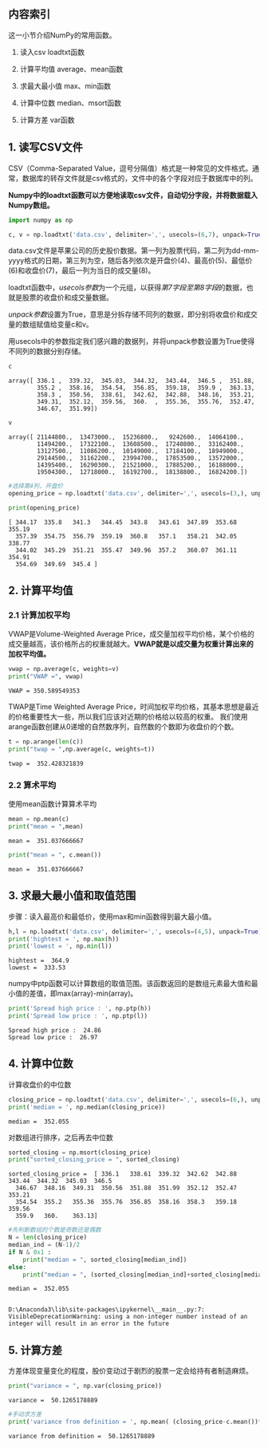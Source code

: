 
## 内容索引
这一小节介绍NumPy的常用函数。

1. 读入csv
loadtxt函数

2. 计算平均值
average、mean函数

3. 求最大最小值
max、min函数

4. 计算中位数
median、msort函数

5. 计算方差
var函数

## 1. 读写CSV文件
CSV（Comma-Separated Value，逗号分隔值）格式是一种常见的文件格式。通常，数据库的转存文件就是csv格式的，文件中的各个字段对应于数据库中的列。

**Numpy中的loadtxt函数可以方便地读取csv文件，自动切分字段，并将数据载入Numpy数组。**


```python
import numpy as np
```


```python
c, v = np.loadtxt('data.csv', delimiter=',', usecols=(6,7), unpack=True)
```

data.csv文件是苹果公司的历史股价数据。第一列为股票代码，第二列为dd-mm-yyyy格式的日期，第三列为空，随后各列依次是开盘价(4)、最高价(5)、最低价(6)和收盘价(7)，最后一列为当日的成交量(8)。

loadtxt函数中，*usecols参数*为一个元组，以获得*第7字段至第8字段*的数据，也就是股票的收盘价和成交量数据。

*unpack参数*设置为True，意思是分拆存储不同列的数据，即分别将收盘价和成交量的数组赋值给变量c和v。

用usecols中的参数指定我们感兴趣的数据列，并将unpack参数设置为True使得不同列的数据分别存储。


```python
c
```




    array([ 336.1 ,  339.32,  345.03,  344.32,  343.44,  346.5 ,  351.88,
            355.2 ,  358.16,  354.54,  356.85,  359.18,  359.9 ,  363.13,
            358.3 ,  350.56,  338.61,  342.62,  342.88,  348.16,  353.21,
            349.31,  352.12,  359.56,  360.  ,  355.36,  355.76,  352.47,
            346.67,  351.99])




```python
v
```




    array([ 21144800.,  13473000.,  15236800.,   9242600.,  14064100.,
            11494200.,  17322100.,  13608500.,  17240800.,  33162400.,
            13127500.,  11086200.,  10149000.,  17184100.,  18949000.,
            29144500.,  31162200.,  23994700.,  17853500.,  13572000.,
            14395400.,  16290300.,  21521000.,  17885200.,  16188000.,
            19504300.,  12718000.,  16192700.,  18138800.,  16824200.])




```python
#选择第4列，开盘价
opening_price = np.loadtxt('data.csv', delimiter=',', usecols=(3,), unpack=True)
```


```python
print(opening_price) 
```

    [ 344.17  335.8   341.3   344.45  343.8   343.61  347.89  353.68  355.19
      357.39  354.75  356.79  359.19  360.8   357.1   358.21  342.05  338.77
      344.02  345.29  351.21  355.47  349.96  357.2   360.07  361.11  354.91
      354.69  349.69  345.4 ]
    

## 2. 计算平均值

### 2.1 计算加权平均
VWAP是Volume-Weighted Average Price，成交量加权平均价格，某个价格的成交量越高，该价格所占的权重就越大。**VWAP就是以成交量为权重计算出来的加权平均值。**


```python
vwap = np.average(c, weights=v)
print("VWAP =", vwap) 
```

    VWAP = 350.589549353
    

TWAP是Time Weighted Average Price，时间加权平均价格，其基本思想是最近的价格重要性大一些，所以我们应该对近期的价格给以较高的权重。
我们使用arange函数创建从0递增的自然数序列，自然数的个数即为收盘价的个数。


```python
t = np.arange(len(c))
print("twap = ",np.average(c, weights=t)) 
```

    twap =  352.428321839
    

### 2.2 算术平均
使用mean函数计算算术平均


```python
mean = np.mean(c)
print("mean = ",mean) 
```

    mean =  351.037666667
    


```python
print("mean = ", c.mean()) 
```

    mean =  351.037666667
    

## 3. 求最大最小值和取值范围

步骤：读入最高价和最低价，使用max和min函数得到最大最小值。


```python
h,l = np.loadtxt('data.csv', delimiter=',', usecols=(4,5), unpack=True)
print('hightest = ', np.max(h)) 
print('lowest = ', np.min(l)) 
```

    hightest =  364.9
    lowest =  333.53
    

numpy中ptp函数可以计算数组的取值范围。该函数返回的是数组元素最大值和最小值的差值，即max(array)-min(array)。


```python
print('Spread high price : ', np.ptp(h)) 
print('Spread low price : ', np.ptp(l)) 
```

    Spread high price :  24.86
    Spread low price :  26.97
    

## 4. 计算中位数

计算收盘价的中位数


```python
closing_price = np.loadtxt('data.csv', delimiter=',', usecols=(6,), unpack=True)
print('median = ', np.median(closing_price)) 
```

    median =  352.055
    

对数组进行排序，之后再去中位数


```python
sorted_closing = np.msort(closing_price)
print("sorted_closing_price = ", sorted_closing) 
```

    sorted_closing_price =  [ 336.1   338.61  339.32  342.62  342.88  343.44  344.32  345.03  346.5
      346.67  348.16  349.31  350.56  351.88  351.99  352.12  352.47  353.21
      354.54  355.2   355.36  355.76  356.85  358.16  358.3   359.18  359.56
      359.9   360.    363.13]
    


```python
#先判断数组的个数是奇数还是偶数
N = len(closing_price)
median_ind = (N-1)/2
if N & 0x1 :
    print("median = ", sorted_closing[median_ind]) 
else:
    print("median = ", (sorted_closing[median_ind]+sorted_closing[median_ind+1])/2) 
```

    median =  352.055
    

    D:\Anaconda3\lib\site-packages\ipykernel\__main__.py:7: VisibleDeprecationWarning: using a non-integer number instead of an integer will result in an error in the future
    

## 5. 计算方差
方差体现变量变化的程度，股价变动过于剧烈的股票一定会给持有者制造麻烦。


```python
print("variance = ", np.var(closing_price)) 
```

    variance =  50.1265178889
    


```python
#手动求方差
print('variance from definition = ', np.mean( (closing_price-c.mean())**2 )) 
```

    variance from definition =  50.1265178889
    


```python

```
